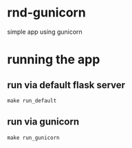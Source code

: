# rnd-gunicorn
simple app using gunicorn

# running the app

## run via default flask server

  `make run_default`

## run via gunicorn

  `make run_gunicorn`
